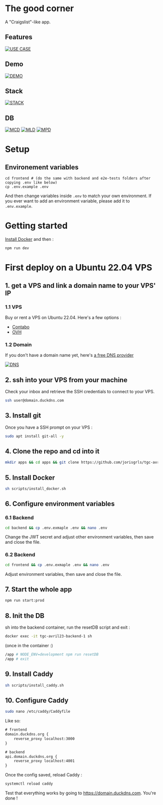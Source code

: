 # The good corner

A "Craigslist"-like app.

## Features

[![USE CASE](https://i.imgur.com/XODtq5W.png)](https://i.imgur.com/XODtq5W.png)

## Demo

[![DEMO](https://cdn.loom.com/sessions/thumbnails/215b1a87ffcc4d428f8214d41ad3556f-with-play.gif)](https://www.loom.com/share/215b1a87ffcc4d428f8214d41ad3556f)

## Stack

[![STACK](https://i.imgur.com/EiyYixC.png)](https://i.imgur.com/EiyYixC.png)

## DB

[![MCD](https://i.imgur.com/9jN0lAp.png)](https://i.imgur.com/9jN0lAp.png)
[![MLD](https://i.imgur.com/ZaDTKNi.png)](https://i.imgur.com/ZaDTKNi.png)
[![MPD](https://i.imgur.com/EsaNI6K.png)](https://i.imgur.com/EsaNI6K.png)

# Setup

## Environement variables

```
cd frontend # (do the same with backend and e2e-tests folders after copying .env like below)
cp .env.example .env
```

And then change variables inside `.env` to match your own environment.
If you ever want to add an environment variable, please add it to `.env.example`.

# Getting started

[Install Docker](https://www.docker.com/products/docker-desktop/) and then :

```sh
npm run dev
```

# First deploy on a Ubuntu 22.04 VPS

## 1. get a VPS and link a domain name to your VPS' IP

### 1.1 VPS

Buy or rent a VPS on Ubuntu 22.04. Here's a few options :

- [Contabo](https://contabo.com/en/vps/cloud-vps-1/?image=ubuntu.323&qty=1&contract=1&storage-type=vps1-100-gb-nvme)
- [OVH](<https://www.ovh.com/fr/order/vps/?v=3&_gl=1*dbt12s*_gcl_aw*R0NMLjE3MDkzMDA5MjguQ2p3S0NBaUFsb2F2QmhCT0Vpd0FidEFKTzV3Um1rS1p3anZfSXF1ZlBxanVOQk1yZzBsWGpQRTRlSnJHLXlnX1VmSHdmWnBhNkd2RmxSb0NTRFlRQXZEX0J3RQ..*_gcl_au*MTQ2NzQyNTYxNi4xNzA5MzAwODk3#/vps/build?selection=~(range~'VLE-2~pricingMode~'default~flavor~'vps-le-2-2-40~os~'ubuntu_22_04~datacenters~(GRA~1)~duration~'P1M)>)

### 1.2 Domain

If you don't have a domain name yet, here's [a free DNS provider](https://www.duckdns.org)

[![DNS](https://i.imgur.com/0eGZOai.png)](https://i.imgur.com/0eGZOai.png)

## 2. ssh into your VPS from your machine

Check your inbox and retrieve the SSH credentials to connect to your VPS.

```sh
ssh user@domain.duckdns.com
```

## 3. Install git

Once you have a SSH prompt on your VPS :

```sh
sudo apt install git-all -y
```

## 4. Clone the repo and cd into it

```sh
mkdir apps && cd apps && git clone https://github.com/jorisgrls/tgc-avril23.git && cd tgc-avril23
```

## 5. Install Docker

```sh
sh scripts/install_docker.sh
```

## 6. Configure environment variables

### 6.1 Backend

```sh
cd backend && cp .env.exmaple .env && nano .env
```

Change the JWT secret and adjust other environment variables, then save and close the file.

### 6.2 Backend

```sh
cd frontend && cp .env.exmaple .env && nano .env
```

Adjust environment variables, then save and close the file.

## 7. Start the whole app

```sh
npm run start:prod
```

## 8. Init the DB

sh into the backend container, run the resetDB script and exit :

```sh
docker exec -it tgc-avril23-backend-1 sh
```

(once in the container :)

```sh
/app # NODE_ENV=development npm run resetDB
/app # exit
```

## 9. Install Caddy

```sh
sh scripts/install_caddy.sh
```

## 10. Configure Caddy

```sh
sudo nano /etc/caddy/Caddyfile
```

Like so:

```txt
# frontend
domain.duckdns.org {
    reverse_proxy localhost:3000
}

# backend
api.domain.duckdns.org {
    reverse_proxy localhost:4001
}
```

Once the config saved, reload Caddy :

```sh
systemctl reload caddy
```

Test that everything works by going to https://domain.duckdns.com.
You're done !
